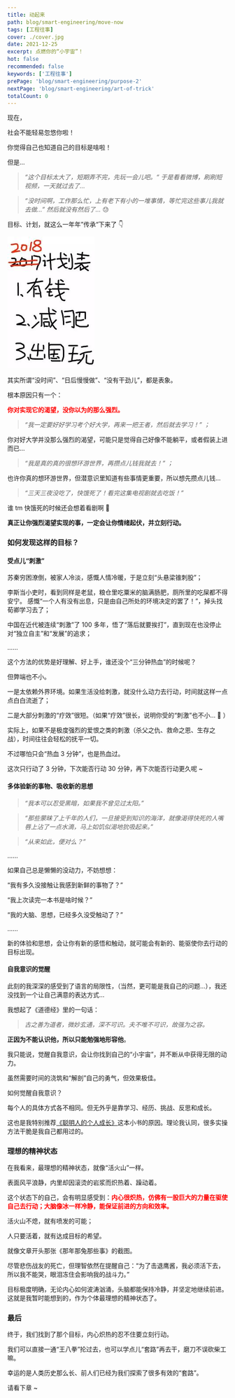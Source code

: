 ```yaml
---
title: 动起来
path: blog/smart-engineering/move-now
tags: [工程往事]
cover: ./cover.jpg
date: 2021-12-25
excerpt: 点燃你的“小宇宙”！
hot: false
recommended: false
keywords: ['工程往事']
prePage: 'blog/smart-engineering/purpose-2'
nextPage: 'blog/smart-engineering/art-of-trick'
totalCount: 0
---
```


现在，

社会不能轻易忽悠你啦！

你觉得自己也知道自己的目标是啥啦！

但是...

> _“这个目标太大了，短期弄不完，先玩一会儿吧。“ 于是看看微博，刷刷短视频，一天就过去了..._

> _“没时间啊，工作那么忙，上有老下有小的一堆事情，等忙完这些事儿我就去做...” 然后就没有然后了..._ 😓

目标、计划，就这么一年年”传承“下来了 👇

![](./plan.jpeg)

其实所谓“没时间”、“日后慢慢做”、“没有干劲儿”，都是表象。

根本原因只有一个：

<font color="red">**你对实现它的渴望，没你以为的那么强烈。**</font>

> _“我一定要好好学习考个好大学，再来一把王者，然后就去学习！” ；_

你对好大学并没那么强烈的渴望，可能只是觉得自己好像不能躺平，或者假装上进而已...

> _“我是真的真的很想环游世界，再攒点儿钱我就去！” ；_

也许你真的想环游世界，但潜意识里知道有些事情更重要，所以想先攒点儿钱...

> _“三天三夜没吃了，快饿死了！看完这集电视剧就去吃饭！”_

谁 tm 快饿死的时候还会想着看剧啊 🤣

**真正让你强烈渴望实现的事，一定会让你情绪起伏，并立刻行动。**

### 如何发现这样的目标？

#### 受点儿“刺激”

苏秦穷困潦倒，被家人冷淡，感慨人情冷暖，于是立刻“头悬梁锥刺股”；

李斯当小吏时，看到同样是老鼠，粮仓里吃粟米的脑满肠肥，厕所里的吃屎都不得安宁。 感慨“一个人有没有出息，只是由自己所处的环境决定的罢了！”，掉头找荀卿学习去了；

中国在近代被连续“刺激”了 100 多年，悟了“落后就要挨打”，直到现在也没停止对“独立自主”和“发展”的追求；

......

这个方法的优势是好理解、好上手，谁还没个“三分钟热血”的时候呢？

但弊端也不小。

一是太依赖外界环境。如果生活没给刺激，就没什么动力去行动，时间就这样一点点白白流逝了；

二是大部分刺激的“疗效”很短。（如果“疗效”很长，说明你受的“刺激”也不小... 🥺 ）

实际上，如果不是极度强烈的爱恨之类的刺激（杀父之仇、救命之恩、生存之战），时间往往会轻松的抚平一切。

不过哪怕只会“热血 3 分钟”，也是热血过。

这次只行动了 3 分钟，下次能否行动 30 分钟，再下次能否行动更久呢 ~

#### 多体验新的事物、吸收新的思想

> _“我本可以忍受黑暗，如果我不曾见过太阳。”_

> _“那些蒙昧了上千年的人们，一旦接受到知识的海洋，就像渴得快死的人嘴唇上沾了一点水滴，马上如饥似渴地狁吸起来。”_

> _“从来如此，便对么？”_

......

如果自己总是懒懒的没动力，不妨想想：

“我有多久没接触让我感到新鲜的事物了？”

“我上次读完一本书是啥时候？”

“我的大脑、思想，已经多久没受触动了？”

......​

新的体验和思想，会让你有新的感悟和触动，就可能会有新的、能驱使你去行动的目标出现。

#### 自我意识的觉醒

此刻的我深深的感受到了语言的局限性，（当然，更可能是我自己的问题...），我还没找到一个让自己满意的表达方式...

我想起了《道德经》里的一句话：

> _古之善为道者，微妙玄通，深不可识。夫不唯不可识，故强为之容。_

**正因为不能认识他，所以只能勉强地形容他**。

我只能说，觉醒自我意识，会让你找到自己的“小宇宙”，并不断从中获得无限的动力。

虽然需要时间的浇筑和“解剖”自己的勇气，但效果极佳。

如何觉醒自我意识？

每个人的具体方式各不相同。但无外乎是靠学习、经历、挑战、反思和成长。

这也是我特别推荐[《聪明人的个人成长》](/tags/Personal%20Development%20for%20Smart%20People)这本小书的原因。理论我认同，很多实操方法干脆是我自己都用过的。

### 理想的精神状态

在我看来，最理想的精神状态，就像“活火山”一样。

表面风平浪静，内里却因滚烫的岩浆而炽热着、躁动着。

这个状态下的自己，会有明显感受到：<font color="red">**内心很炽热，仿佛有一股巨大的力量在驱使自己去行动；大脑像冰一样冷静，能保证前进的方向和效率。**</font>

活火山不熄，就有喷发的可能；

人只要活着，就有达成目标的希望。

就像文章开头那张《那年那兔那些事》的截图。

尽管悲伤战友的死亡，但理智依然在提醒自己：“为了击退鹰酱，我必须活下去，所以我不能哭，眼泪冻住会影响我的战斗力。”

目标极度明确，无论内心如何波涛汹涌，头脑都能保持冷静，并坚定地继续前进。这就是我暂时能想到的，作为个体最理想的精神状态了。

### 最后

终于，我们找到了那个目标，内心炽热的忍不住要立刻行动。

我们可以直接一通“王八拳”抡过去，也可以学点儿“套路”再去干，磨刀不误砍柴工嘛。

幸运的是人类历史那么长、前人们已经为我们探索了很多有效的“套路”。

请看下章 ~

